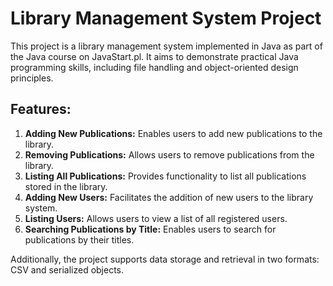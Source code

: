 # Library Management System Project

This project is a library management system implemented in Java as part of the Java course on JavaStart.pl. It aims to demonstrate practical Java programming skills, including file handling and object-oriented design principles.

## Features:
1. **Adding New Publications:** Enables users to add new publications to the library.
2. **Removing Publications:** Allows users to remove publications from the library.
3. **Listing All Publications:** Provides functionality to list all publications stored in the library.
4. **Adding New Users:** Facilitates the addition of new users to the library system.
5. **Listing Users:** Allows users to view a list of all registered users.
6. **Searching Publications by Title:** Enables users to search for publications by their titles.

Additionally, the project supports data storage and retrieval in two formats: CSV and serialized objects.
